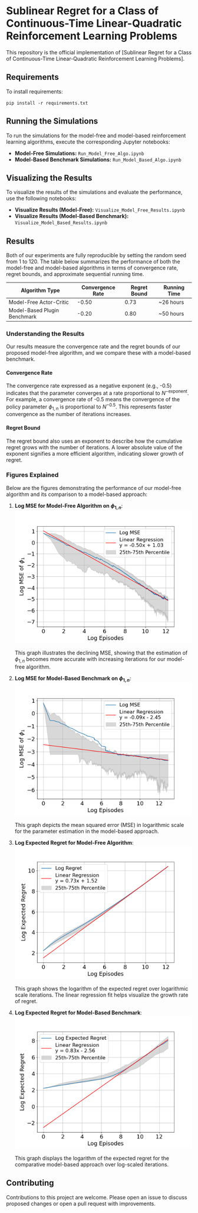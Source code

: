 
# Sublinear Regret for a Class of Continuous-Time Linear-Quadratic Reinforcement Learning Problems

This repository is the official implementation of [Sublinear Regret for a Class of Continuous-Time Linear-Quadratic Reinforcement Learning Problems]. 

## Requirements

To install requirements:

```setup
pip install -r requirements.txt
```

## Running the Simulations

To run the simulations for the model-free and model-based reinforcement learning algorithms, execute the corresponding Jupyter notebooks:

- **Model-Free Simulations:** `Run_Model_Free_Algo.ipynb`
- **Model-Based Benchmark Simulations:** `Run_Model_Based_Algo.ipynb`

## Visualizing the Results

To visualize the results of the simulations and evaluate the performance, use the following notebooks:

- **Visualize Results (Model-Free):** `Visualize_Model_Free_Results.ipynb`
- **Visualize Results (Model-Based Benchmark):** `Visualize_Model_Based_Results.ipynb`

## Results

Both of our experiments are fully reproducible by setting the random seed from 1 to 120. The table below summarizes the performance of both the model-free and model-based algorithms in terms of convergence rate, regret bounds, and approximate sequential running time.

| Algorithm Type                | Convergence Rate | Regret Bound | Running Time  |
| ----------------------------- | ---------------- | ------------ | ------------- |
| Model-Free Actor-Critic       | -0.50            | 0.73         | ~26 hours     |
| Model-Based Plugin Benchmark  | -0.20            | 0.80         | ~50 hours     |

### Understanding the Results

Our results measure the convergence rate and the regret bounds of our proposed model-free algorithm, and we compare these with a model-based benchmark.

#### Convergence Rate
The convergence rate expressed as a negative exponent (e.g., -0.5) indicates that the parameter converges at a rate proportional to $N^{-	\text{exponent}}$. For example, a convergence rate of -0.5 means the convergence of the policy parameter $\phi_{1,n}$ is proportional to $N^{-0.5}$. This represents faster convergence as the number of iterations increases.

#### Regret Bound
The regret bound also uses an exponent to describe how the cumulative regret grows with the number of iterations. A lower absolute value of the exponent signifies a more efficient algorithm, indicating slower growth of regret.

### Figures Explained

Below are the figures demonstrating the performance of our model-free algorithm and its comparison to a model-based approach:

1. **Log MSE for Model-Free Algorithm on $\phi_{1,n}$**:
   ![Log MSE for Model-Free Algorithm on phi1](phi1_log_mse_model-free.png)
   
   This graph illustrates the declining MSE, showing that the estimation of $\phi_{1,n}$ becomes more accurate with increasing iterations for our model-free algorithm.

2. **Log MSE for Model-Based Benchmark on $\phi_{1,n}$**:
   ![Log MSE for Model-Based Algorithm on phi1](phi1_log_mse_model-based.png)

   This graph depicts the mean squared error (MSE) in logarithmic scale for the parameter estimation in the model-based approach.

3. **Log Expected Regret for Model-Free Algorithm**:
   ![Log Expected Regret for Model-Free Algorithm](log_regret_model-free.png)

   This graph shows the logarithm of the expected regret over logarithmic scale iterations. The linear regression fit helps visualize the growth rate of regret.

4. **Log Expected Regret for Model-Based Benchmark**:
   ![Log Expected Regret for Model-Based Algorithm](log_regrets_model-based.png)

   This graph displays the logarithm of the expected regret for the comparative model-based approach over log-scaled iterations.

## Contributing

Contributions to this project are welcome. Please open an issue to discuss proposed changes or open a pull request with improvements.
